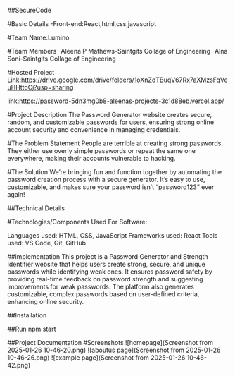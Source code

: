 ##SecureCode


#Basic Details
-Front-end:React,html,css,javascript

#Team Name:Lumino

#Team Members
-Aleena P Mathews-Saintgits Collage of Engineering
-Alna Soni-Saintgits Collage of Engineering

#Hosted Project Link:https://drive.google.com/drive/folders/1oXnZdTBuqV67Rx7aXMzsFqVeuHHttoCj?usp=sharing

link:https://password-5dn3mg0b8-aleenas-projects-3c1d88eb.vercel.app/

#Project Description
The Password Generator website creates secure, random, and customizable passwords for users, ensuring strong online account security and convenience in managing credentials.


#The Problem Statement
People are terrible at creating strong passwords. They either use overly simple passwords or repeat the same one everywhere, making their accounts vulnerable to hacking.



#The Solution
We’re bringing fun and function together by automating the password creation process with a secure generator. It’s easy to use, customizable, and makes sure your password isn’t “password123” ever again!


##Technical Details

#Technologies/Components Used
For Software:

Languages used: HTML, CSS, JavaScript
Frameworks used: React
Tools used: VS Code, Git, GitHub

##implementation
This project is a Password Generator and Strength Identifier website that helps users create strong, secure, and unique passwords while identifying weak ones. It ensures password safety by providing real-time feedback on password strength and suggesting improvements for weak passwords. The platform also generates customizable, complex passwords based on user-defined criteria, enhancing online security.

##Installation

##Run
npm start

##Project Documentation
#Screenshots
![homepage](Screenshot from 2025-01-26 10-46-20.png)
![aboutus page](Screenshot from 2025-01-26 10-46-26.png)
![example page](Screenshot from 2025-01-26 10-46-42.png)






